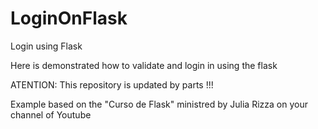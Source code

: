 # LoginOnFlask
Login using Flask

Here is demonstrated how to validate and login in using the flask

ATENTION: This repository is updated by parts !!!

Example based on the "Curso de Flask" ministred by Julia Rizza 
on your channel of Youtube

